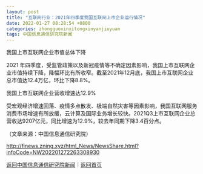 ```yaml
---
layout: post
title: "互联网行业：2021年四季度我国互联网上市企业运行情况"
date: 2022-01-27 08:28:54 +0800
categories: zhongguoxinxitongxinyanjiuyuan
tags: 中国信息通信研究院新闻
---
```

<p>我国上市互联网企业市值总体下降</p>
 <p>2021 年四季度，受监管政策以及新冠疫情等不确定因素影响，我国上市互联网企业市值持续下降，降幅环比有所收窄。截至2021年12月底，我国上市互联网企业总市值达12.4万亿，环比下降8.8%。</p>
 <p>我国上市互联网企业营收增速达12.9%</p>
 <p>受宏观经济增速回落、疫情多点散发、极端自然灾害等因素影响，我国互联网服务消费市场增速有所放缓，云计算及国际业务增长较快。2021Q3上市互联网企业总营收达9207亿元，同比增速为12.9%，较去年同期下降3.4百分点。</p><p class="em_media">（文章来源：中国信息通信研究院）</p>

<http://finews.zning.xyz/html_News/NewsShare.html?infoCode=NW202201272263308930>

[返回中国信息通信研究院新闻](//finews.withounder.com/category/zhongguoxinxitongxinyanjiuyuan.html)｜[返回首页](//finews.withounder.com/)